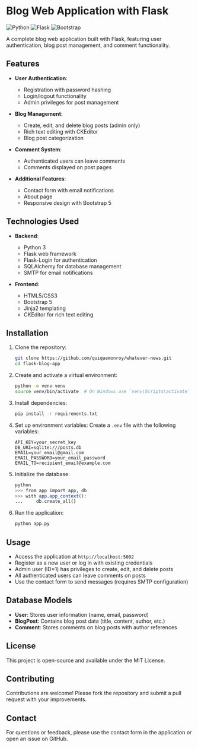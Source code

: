 # Blog Web Application with Flask

![Python](https://img.shields.io/badge/Python-3.9%2B-blue)
![Flask](https://img.shields.io/badge/Flask-2.0%2B-green)
![Bootstrap](https://img.shields.io/badge/Bootstrap-5.0%2B-purple)

A complete blog web application built with Flask, featuring user authentication, blog post management, and comment functionality.

## Features

- **User Authentication**:
  - Registration with password hashing
  - Login/logout functionality
  - Admin privileges for post management

- **Blog Management**:
  - Create, edit, and delete blog posts (admin only)
  - Rich text editing with CKEditor
  - Blog post categorization

- **Comment System**:
  - Authenticated users can leave comments
  - Comments displayed on post pages

- **Additional Features**:
  - Contact form with email notifications
  - About page
  - Responsive design with Bootstrap 5

## Technologies Used

- **Backend**:
  - Python 3
  - Flask web framework
  - Flask-Login for authentication
  - SQLAlchemy for database management
  - SMTP for email notifications

- **Frontend**:
  - HTML5/CSS3
  - Bootstrap 5
  - Jinja2 templating
  - CKEditor for rich text editing

## Installation

1. Clone the repository:
   ```bash
   git clone https://github.com/quiquemonroy/whatever-news.git
   cd flask-blog-app
   ```

2. Create and activate a virtual environment:
   ```bash
   python -m venv venv
   source venv/bin/activate  # On Windows use `venv\Scripts\activate`
   ```

3. Install dependencies:
   ```bash
   pip install -r requirements.txt
   ```

4. Set up environment variables:
   Create a `.env` file with the following variables:
   ```
   API_KEY=your_secret_key
   DB_URI=sqlite:///posts.db
   EMAIL=your_email@gmail.com
   EMAIL_PASSWORD=your_email_password
   EMAIL_TO=recipient_email@example.com
   ```

5. Initialize the database:
   ```bash
   python
   >>> from app import app, db
   >>> with app.app_context():
   ...     db.create_all()
   ```

6. Run the application:
   ```bash
   python app.py
   ```

## Usage

- Access the application at `http://localhost:5002`
- Register as a new user or log in with existing credentials
- Admin user (ID=1) has privileges to create, edit, and delete posts
- All authenticated users can leave comments on posts
- Use the contact form to send messages (requires SMTP configuration)

## Database Models

- **User**: Stores user information (name, email, password)
- **BlogPost**: Contains blog post data (title, content, author, etc.)
- **Comment**: Stores comments on blog posts with author references

## License

This project is open-source and available under the MIT License.

## Contributing

Contributions are welcome! Please fork the repository and submit a pull request with your improvements.

## Contact

For questions or feedback, please use the contact form in the application or open an issue on GitHub.